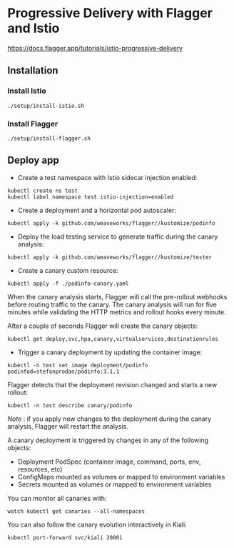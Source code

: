 # Progressive Delivery with Flagger and Istio

https://docs.flagger.app/tutorials/istio-progressive-delivery

## Installation

### Install Istio

```
./setup/install-istio.sh
```

### Install Flagger

```
./setup/install-flagger.sh
```

## Deploy app

- Create a test namespace with Istio sidecar injection enabled:

```
kubectl create ns test
kubectl label namespace test istio-injection=enabled
```

- Create a deployment and a horizontal pod autoscaler:

```
kubectl apply -k github.com/weaveworks/flagger//kustomize/podinfo
```

- Deploy the load testing service to generate traffic during the canary analysis:

```
kubectl apply -k github.com/weaveworks/flagger//kustomize/tester
```

- Create a canary custom resource:

```
kubectl apply -f ./podinfo-canary.yaml
```

When the canary analysis starts, Flagger will call the pre-rollout webhooks before routing traffic to the canary.
The canary analysis will run for five minutes while validating the HTTP metrics and rollout hooks every minute.

After a couple of seconds Flagger will create the canary objects:

```
kubectl get deploy,svc,hpa,canary,virtualservices,destinationrules
```

- Trigger a canary deployment by updating the container image:

```
kubectl -n test set image deployment/podinfo podinfod=stefanprodan/podinfo:3.1.1
```

Flagger detects that the deployment revision changed and starts a new rollout:

```
kubectl -n test describe canary/podinfo
```

_Note_ : if you apply new changes to the deployment during the canary analysis, Flagger will restart the analysis.

A canary deployment is triggered by changes in any of the following objects:
- Deployment PodSpec (container image, command, ports, env, resources, etc)
- ConfigMaps mounted as volumes or mapped to environment variables
- Secrets mounted as volumes or mapped to environment variables

You can monitor all canaries with:

```
watch kubectl get canaries --all-namespaces
```

You can also follow the canary evolution interactively in Kiali:

```
kubectl port-forward svc/kiali 20001
```